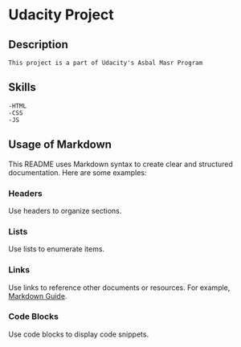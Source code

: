 # Udacity Project

## Description
    This project is a part of Udacity's Asbal Masr Program

## Skills
    -HTML
    -CSS
    -JS

## Usage of Markdown
This README uses Markdown syntax to create clear and structured documentation. Here are some examples:

### Headers
Use headers to organize sections.

### Lists
Use lists to enumerate items.

### Links
Use links to reference other documents or resources. For example, [Markdown Guide](https://www.markdownguide.org).

### Code Blocks
Use code blocks to display code snippets.